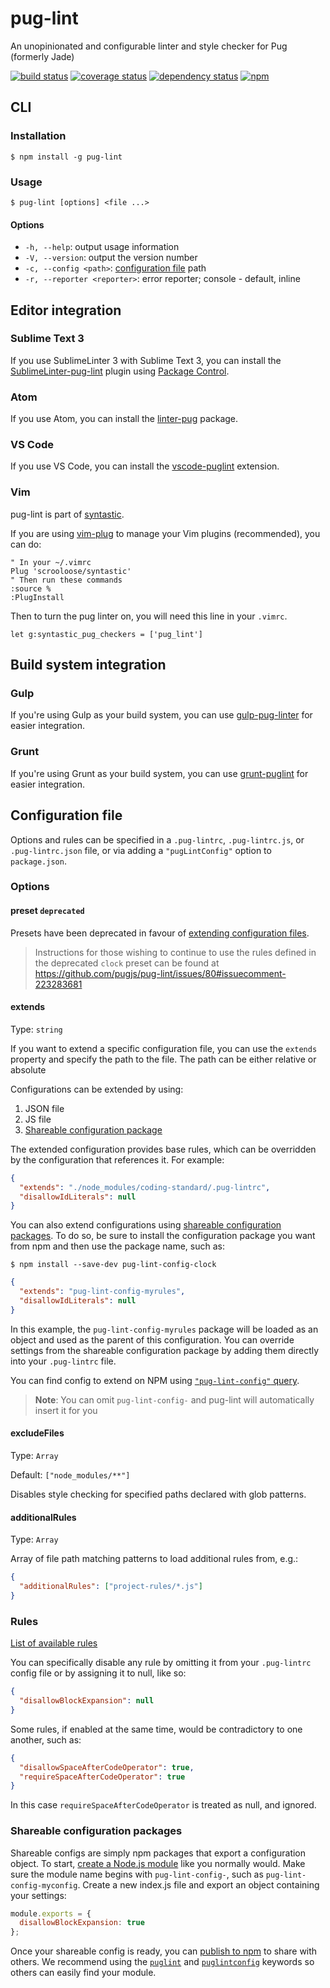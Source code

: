 # pug-lint

An unopinionated and configurable linter and style checker for Pug (formerly Jade)

[![build status](https://img.shields.io/travis/pugjs/pug-lint/master.svg)](https://travis-ci.org/pugjs/pug-lint)
[![coverage status](https://img.shields.io/codecov/c/github/pugjs/pug-lint/master.svg)](https://codecov.io/gh/pugjs/pug-lint)
[![dependency status](https://img.shields.io/david/pugjs/pug-lint.svg)](https://david-dm.org/pugjs/pug-lint)
[![npm](https://img.shields.io/npm/v/pug-lint.svg)](https://www.npmjs.com/package/pug-lint)

## CLI

### Installation

```shell
$ npm install -g pug-lint
```

### Usage

```shell
$ pug-lint [options] <file ...>
```

#### Options

* `-h, --help`: output usage information
* `-V, --version`: output the version number
* `-c, --config <path>`: [configuration file](#configuration-file) path
* `-r, --reporter <reporter>`: error reporter; console - default, inline

## Editor integration

### Sublime Text 3

If you use SublimeLinter 3 with Sublime Text 3, you can install the
[SublimeLinter-pug-lint](SublimeLinter/SublimeLinter-pug-lint)
plugin using [Package Control](https://packagecontrol.io/).

### Atom

If you use Atom, you can install the [linter-pug](https://atom.io/packages/linter-pug) package.

### VS Code

If you use VS Code, you can install the [vscode-puglint](https://marketplace.visualstudio.com/items?itemName=mrmlnc.vscode-puglint) extension.

### Vim

pug-lint is part of [syntastic](https://github.com/scrooloose/syntastic).

If you are using [vim-plug](https://github.com/junegunn/vim-plug) to manage your
Vim plugins (recommended), you can do:

```
" In your ~/.vimrc
Plug 'scrooloose/syntastic'
" Then run these commands
:source %
:PlugInstall
```

Then to turn the pug linter on, you will need this line in your `.vimrc`.

```
let g:syntastic_pug_checkers = ['pug_lint']
```

## Build system integration

### Gulp

If you're using Gulp as your build system, you can use [gulp-pug-linter](https://github.com/ilyakam/gulp-pug-linter) for easier integration.

### Grunt

If you're using Grunt as your build system, you can use [grunt-puglint](https://github.com/mrmlnc/grunt-puglint) for easier integration.

## Configuration file

Options and rules can be specified in a `.pug-lintrc`, `.pug-lintrc.js`, or `.pug-lintrc.json` file, or via adding a `"pugLintConfig"` option to `package.json`.

### Options

#### preset `deprecated`

Presets have been deprecated in favour of [extending configuration files](#extends).

> Instructions for those wishing to continue to use the rules defined in the deprecated `clock` preset can be found at https://github.com/pugjs/pug-lint/issues/80#issuecomment-223283681

#### extends

Type: `string`

If you want to extend a specific configuration file, you can use the `extends` property and specify the path to the file. The path can be either relative or absolute

Configurations can be extended by using:

1. JSON file
2. JS file
3. [Shareable configuration package](#shareable-configuration-packages)

The extended configuration provides base rules, which can be overridden by the configuration that references it. For example:

```json
{
  "extends": "./node_modules/coding-standard/.pug-lintrc",
  "disallowIdLiterals": null
}
```

You can also extend configurations using [shareable configuration packages](#shareable-configuration-packages). To do so, be sure to install the configuration package you want from npm and then use the package name, such as:

```shell
$ npm install --save-dev pug-lint-config-clock
```

```json
{
  "extends": "pug-lint-config-myrules",
  "disallowIdLiterals": null
}
```

In this example, the `pug-lint-config-myrules` package will be loaded as an object and used as the parent of this configuration. You can override settings from the shareable configuration package by adding them directly into your `.pug-lintrc` file.

You can find config to extend on NPM using [`"pug-lint-config"` query](https://www.npmjs.com/search?q=pug-lint-config).

> **Note**: You can omit `pug-lint-config-` and pug-lint will automatically insert it for you

#### excludeFiles

Type: `Array`

Default: `["node_modules/**"]`

Disables style checking for specified paths declared with glob patterns.

#### additionalRules

Type: `Array`

Array of file path matching patterns to load additional rules from, e.g.:

```json
{
  "additionalRules": ["project-rules/*.js"]
}
```

### Rules

[List of available rules](docs/rules.md)

You can specifically disable any rule by omitting it from your `.pug-lintrc` config file or by assigning it to null, like so:

```json
{
  "disallowBlockExpansion": null
}
```

Some rules, if enabled at the same time, would be contradictory to one another, such as:

```json
{
  "disallowSpaceAfterCodeOperator": true,
  "requireSpaceAfterCodeOperator": true
}
```

In this case `requireSpaceAfterCodeOperator` is treated as null, and ignored.

### Shareable configuration packages

Shareable configs are simply npm packages that export a configuration object. To start, [create a Node.js module](https://docs.npmjs.com/getting-started/creating-node-modules) like you normally would. Make sure the module name begins with `pug-lint-config-`, such as `pug-lint-config-myconfig`. Create a new index.js file and export an object containing your settings:

```js
module.exports = {
  disallowBlockExpansion: true
};
```

Once your shareable config is ready, you can [publish to npm](https://docs.npmjs.com/getting-started/publishing-npm-packages) to share with others. We recommend using the [`puglint`](https://www.npmjs.com/browse/keyword/puglint) and [`puglintconfig`](https://www.npmjs.com/browse/keyword/puglintconfig) keywords so others can easily find your module.
